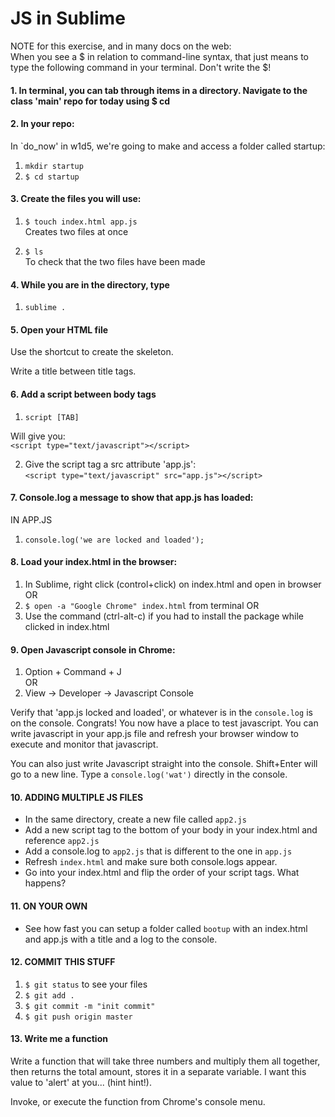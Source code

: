 # JS in Sublime

NOTE for this exercise, and in many docs on the web:   
When you see a $ in relation to command-line syntax, that just means to type the following command in your terminal.  Don't write the $!


#### 1. In terminal, you can tab through items in a directory. Navigate to the class 'main' repo for today using $ cd 

#### 2. In your repo:  
  
In `do_now' in w1d5, we're going to make and access a folder called startup:  
 
1.  ```mkdir startup```
2. `$ cd startup`  
  
  
#### 3. Create the files you will use:  

1. `$ touch index.html app.js`  
Creates two files at once  
  
2. `$ ls`  
To check that the two files have been made  
  
  
#### 4. While you are in the directory, type   
1. `sublime .` 
    
#### 5. Open your HTML file 

Use the shortcut to create the skeleton.
  
Write a title between title tags.
  

#### 6. Add a script between body tags   
1. `script [TAB]`

Will give you:  
`<script type="text/javascript"></script>`

2. Give the script tag a src attribute 'app.js':  
`<script type="text/javascript" src="app.js"></script>`


#### 7. Console.log a message to show that app.js has loaded:  

IN APP.JS  
1. `console.log('we are locked and loaded');`  
  
  
#### 8. Load your index.html in the browser:  
  
1. In Sublime, right click (control+click) on index.html and open in browser  
OR  
2. `$ open -a "Google Chrome" index.html` from terminal
OR
3. Use the command (ctrl-alt-c) if you had to install the package while clicked in index.html
  
  
#### 9. Open Javascript console in Chrome:  
  
1. Option + Command + J   
OR  
2. View -> Developer -> Javascript Console  
  
Verify that 'app.js locked and loaded', or whatever is in the `console.log` is on the console. Congrats! You now have a place to test javascript. You can write javascript in your app.js file and refresh your browser window to execute and monitor that javascript. 

You can also just write Javascript straight into the console. Shift+Enter will go to a new line.  Type a `console.log('wat')` directly in the console.

  
#### 10. ADDING MULTIPLE JS FILES  
  
- In the same directory, create a new file called `app2.js` 
- Add a new script tag to the bottom of your body in your index.html and reference `app2.js`  
- Add a console.log to `app2.js` that is different to the one in `app.js` 
- Refresh `index.html` and make sure both console.logs appear.
- Go into your index.html and flip the order of your script tags.  What happens? 


#### 11. ON YOUR OWN

- See how fast you can setup a folder called `bootup` with an index.html and app.js with a title and a log to the console.


#### 12. COMMIT THIS STUFF 

1. `$ git status` to see your files
2. `$ git add .`
3. `$ git commit -m "init commit"`
4. `$ git push origin master`



#### 13. Write me a function

Write a function that will take three numbers and multiply them all together, then returns the total amount, stores it in a separate variable.  I want this value to 'alert' at you... (hint hint!).  

Invoke, or execute the function from Chrome's console menu.
